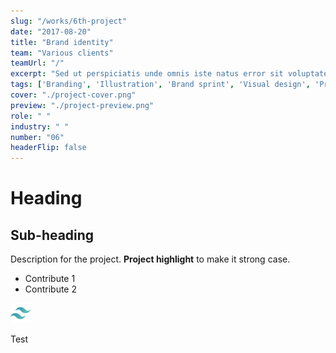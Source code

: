 ```yaml
---
slug: "/works/6th-project"
date: "2017-08-20"
title: "Brand identity"
team: "Various clients"
teamUrl: "/"
excerpt: "Sed ut perspiciatis unde omnis iste natus error sit voluptatem accusantium doloremque laudantium, totam rem aperiam, eaque ipsa quae ab illo inventore veritatis et quasi architecto beatae vitae dicta sunt explicabo"
tags: ['Branding', 'Illustration', 'Brand sprint', 'Visual design', 'Print design']
cover: "./project-cover.png"
preview: "./project-preview.png"
role: " "
industry: " "
number: "06"
headerFlip: false
---
```


# Heading

## Sub-heading

Description for the project.
**Project highlight** to make it strong case.

* Contribute 1
* Contribute 2

![Image test](./tailwind-icon.png)

<div class="bg-gray-300">Test</div>
